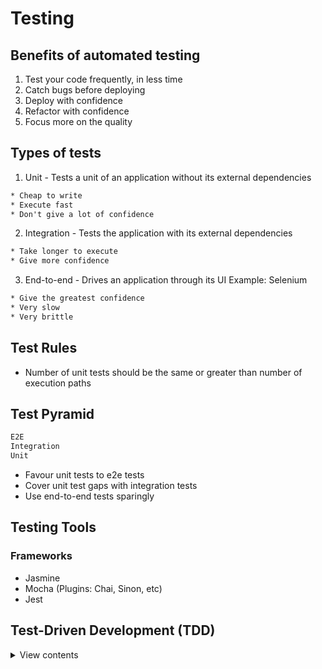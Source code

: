 # Testing

## Benefits of automated testing

1. Test your code frequently, in less time
2. Catch bugs before deploying
3. Deploy with confidence
4. Refactor with confidence
5. Focus more on the quality

## Types of tests

1. Unit - Tests a unit of an application without its external dependencies

```txt
* Cheap to write
* Execute fast
* Don't give a lot of confidence
```

2. Integration - Tests the application with its external dependencies

```txt
* Take longer to execute
* Give more confidence
```

3. End-to-end - Drives an application through its UI
   Example: Selenium

```txt
* Give the greatest confidence
* Very slow
* Very brittle
```

## Test Rules

- Number of unit tests should be the same or greater than number of execution paths

## Test Pyramid

```txt
E2E
Integration
Unit
```

- Favour unit tests to e2e tests
- Cover unit test gaps with integration tests
- Use end-to-end tests sparingly

## Testing Tools

### Frameworks

- Jasmine
- Mocha (Plugins: Chai, Sinon, etc)
- Jest

## Test-Driven Development (TDD)

<details>

<summary>View contents</summary>

- Write a failing test
- Write the simplest code to make the test pass
- Refactor if necessary

### Benefits of TDD

- Testable source code
- Full coverage by tests
- Simpler implementation

### Steps of TDD

1. Write the test first

`hello.test.js`

```js
const { hello } = require("./hello");

describe("hello()", () => {
  it("should say hello to people", () => {
    expect(hello("Foyez")).toBe("Hello, Foyez");
  });
});
```

Run `yarn test`

```sh
 FAIL  tdd/hello.test.js
  ● Test suite failed to run

    Cannot find module './hello' from 'hello.test.js'
```

2. Write the minimal amount of code for the test to run and check the failing test output

`hello.js`

```js
module.exports.hello = (name) => {
  return "";
};
```

Run "yarn test":

```sh
 FAIL  tdd/hello.test.js
  ● hello() › should say hello to people

    expect(received).toBe(expected) // Object.is equality

    Expected: "Hello, Foyez"
    Received: ""
```

3. Write enough code and tests to make it pass

```js
module.exports.hello = (name) => {
  return `Hello, ${name}`;
};
```

Run `yarn test`:

```sh
 PASS  tdd/hello.test.js
```

4. Commit the code

```sh
git commit "add hell() - greeting to people"
```

5. Refactor

`hello.js`

```js
const englishGreetingPrefix = "Hello, ";

module.exports.hello = (name) => {
  return englishGreetingPrefix + name;
};
```

Run `go test`

```sh
 PASS  tdd/hello.test.js
```

6. Ammend git commit

```sh
git commit --amend
```

</details>
